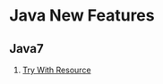 # Java New Features

## Java7

1. [Try With Resource](https://github.com/nitr-dimple/Java-New-Features/tree/master/Java%20Features/src/main/java/org/com/java7/TryWithResources)

